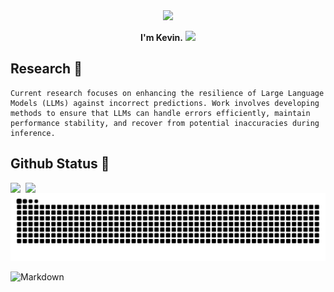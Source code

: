<div align="center">
<img src="https://images.weserv.nl/?url=avatars.githubusercontent.com/u/10475770?v=4&h=360&w=360&fit=cover&mask=circle&maxage=7d"/>
</div>

<div align="center">

**I'm Kevin.** <a href="https://github.com/kevinyao0901"><img src="https://media.giphy.com/media/hvRJCLFzcasrR4ia7z/giphy.gif" width="5%"></a>

</div>

## Research 🧐

<!--START_SECTION:research-->

```
Current research focuses on enhancing the resilience of Large Language Models (LLMs) against incorrect predictions. Work involves developing methods to ensure that LLMs can handle errors efficiently, maintain performance stability, and recover from potential inaccuracies during inference.
```

<!--END_SECTION:research-->

## Github Status 🥰

<div style="display: flex; gap: 8px;">
<img src="https://github-readme-stats.vercel.app/api?username=kevinyao0901&count_private=true&show_icons=true&hide_border=true"/>
<img src="https://github-readme-stats.vercel.app/api/top-langs/?username=kevinyao0901&hide_border=true"/>
</div>

<!-- ![3D-Profile](https://raw.githubusercontent.com/kevinyao0901/kevinyao0901/master/profile-3d-contrib/profile-south-season-animate.svg) -->

<picture>
  <source media="(prefers-color-scheme: dark)" srcset="https://raw.githubusercontent.com/Peter-JXL/Peter-JXL/output/github-contribution-grid-snake-dark.svg">
  <source media="(prefers-color-scheme: light)" srcset="https://raw.githubusercontent.com/Peter-JXL/Peter-JXL/output/github-contribution-grid-snake.svg">
  <img alt="github contribution grid snake animation" src="https://raw.githubusercontent.com/Peter-JXL/Peter-JXL/output/github-contribution-grid-snake.svg">
</picture>


 ![Markdown](https://img.shields.io/badge/markdown%20💘-%23000000.svg?style=for-the-badge&logo=markdown&logoColor=white)


